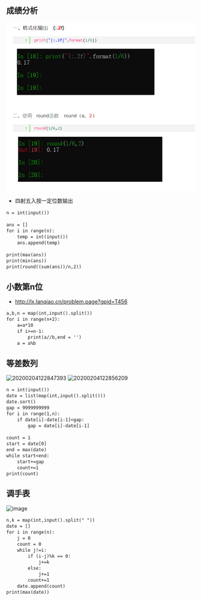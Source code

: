 ## 成绩分析
![](https://github.com/lihanxing/lanqiao/blob/%E5%9B%BE%E7%89%87/QQ%E5%9B%BE%E7%89%8720210412102606.png)
* 四射五入按一定位数输出
```
n = int(input())

ans = []
for i in range(n):
    temp = int(input())
    ans.append(temp)

print(max(ans))
print(min(ans))
print(round((sum(ans))/n,2))

```

## 小数第n位
* http://lx.lanqiao.cn/problem.page?gpid=T456
```
a,b,n = map(int,input().split())
for i in range(n+2):
    a=a*10
    if i>=n-1:
        print(a//b,end = '')
    a = a%b

```
## 等差数列
![20200204122847393](https://user-images.githubusercontent.com/37284066/115035943-a363ae00-9eff-11eb-94de-545bc4417645.png)
![20200204122856209](https://user-images.githubusercontent.com/37284066/115035958-a52d7180-9eff-11eb-9c3e-f52ae80a3f54.png)
```
n = int(input())
date = list(map(int,input().split()))
date.sort()
gap = 9999999999
for i in range(1,n):
    if date[i]-date[i-1]<gap:
        gap = date[i]-date[i-1]

count = 1
start = date[0]
end = max(date)
while start<end:
    start+=gap
    count+=1
print(count)
```
## 调手表
![image](https://user-images.githubusercontent.com/37284066/115039633-36521780-9f03-11eb-9260-5dc5bdf47d3f.png)
```
n,k = map(int,input().split(" "))
date = []
for i in range(n):
    j = 0
    count = 0
    while j!=i:
        if (i-j)%k == 0:
            j+=k
        else:
            j+=1
        count+=1
    date.append(count)
print(max(date))
```

